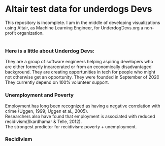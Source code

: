 # Altair test data for underdogs Devs
This repository is incomplete. I am in the middle of developing visualizations using Altair, as Machine Learning Engineer, for UnderdogDevs.org a non-profit organization.<br/><br/>
### Here is a little about Underdog Devs:
They are a group of software engineers helping aspiring developers who are either formerly incarcerated or from an economically disadvantaged background. They are creating opportunities in tech for people who might not otherwise get an opportunity. They were founded in September of 2020
They currently depend on 100% volunteer support.
### Unemployment and Poverty
Employment has long been recognized as having a negative correlation with crime (Uggen, 1999; Uggen et al., 2005).<br/>
Researchers also have found that employment is associated with reduced recidivism(Skardhamar & Telle, 2012).<br/>
The strongest predictor for recidivism: poverty + unemployment.
### Recidivism
